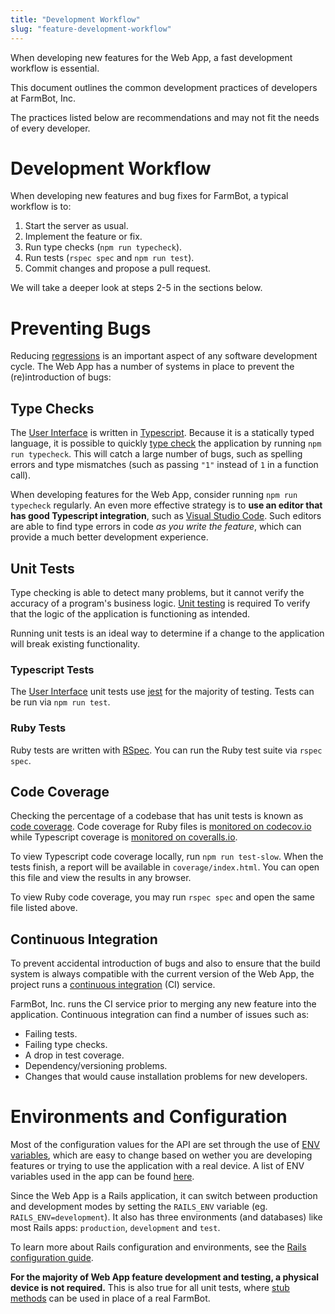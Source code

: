 ```yaml
---
title: "Development Workflow"
slug: "feature-development-workflow"
---
```


When developing new features for the Web App, a fast development workflow is essential.

This document outlines the common development practices of developers at FarmBot, Inc.

The practices listed below are recommendations and may not fit the needs of every developer.

# Development Workflow

When developing new features and bug fixes for FarmBot, a typical workflow is to:

1. Start the server as usual.
2. Implement the feature or fix.
3. Run type checks (`npm run typecheck`).
4. Run tests (`rspec spec` and `npm run test`).
5. Commit changes and propose a pull request.

We will take a deeper look at steps 2-5 in the sections below.

# Preventing Bugs

Reducing [regressions](https://en.wikipedia.org/wiki/Software_regression) is an important aspect of any software development cycle. The Web App has a number of systems in place to prevent the (re)introduction of bugs:

## Type Checks

The [User Interface](user-interface.md) is written in [Typescript](https://www.typescriptlang.org). Because it is a statically typed language, it is possible to quickly [type check](https://en.wikipedia.org/wiki/Type_system#Static_type_checking) the application by running `npm run typecheck`. This will catch a large number of bugs, such as spelling errors and type mismatches (such as passing `"1"` instead of `1` in a function call).

When developing features for the Web App, consider running `npm run typecheck` regularly. An even more effective strategy is to **use an editor that has good Typescript integration**, such as [Visual Studio Code](https://code.visualstudio.com). Such editors are able to find type errors in code _as you write the feature_, which can provide a much better development experience.

## Unit Tests

Type checking is able to detect many problems, but it cannot verify the accuracy of a program's business logic. [Unit testing](https://en.wikipedia.org/wiki/Unit_testing) is required To verify that the logic of the application is functioning as intended.

Running unit tests is an ideal way to determine if a change to the application will break existing functionality.

### Typescript Tests

The [User Interface](user-interface.md) unit tests use [jest](https://github.com/facebook/jest) for the majority of testing. Tests can be run via `npm run test`.

### Ruby Tests

Ruby tests are written with [RSpec](http://rspec.info). You can run the Ruby test suite via `rspec spec`.

## Code Coverage

Checking the percentage of a codebase that has unit tests is known as [code coverage](https://en.wikipedia.org/wiki/Code_coverage). Code coverage for Ruby files is [monitored on codecov.io](https://codecov.io/gh/FarmBot/Farmbot-Web-App) while Typescript coverage is [monitored on coveralls.io](https://coveralls.io/github/FarmBot/Farmbot-Web-App).

To view Typescript code coverage locally, run `npm run test-slow`. When the tests finish, a report will be available in `coverage/index.html`. You can open this file and view the results in any browser.

To view Ruby code coverage, you may run `rspec spec` and open the same file listed above.

## Continuous Integration

To prevent accidental introduction of bugs and also to ensure that the build system is always compatible with the current version of the Web App, the project runs a [continuous integration](https://en.wikipedia.org/wiki/Continuous_integration) (CI) service.

FarmBot, Inc. runs the CI service prior to merging any new feature into the application. Continuous integration can find a number of issues such as:

 * Failing tests.
 * Failing type checks.
 * A drop in test coverage.
 * Dependency/versioning problems.
 * Changes that would cause installation problems for new developers.

# Environments and Configuration

Most of the configuration values for the API are set through the use of [ENV variables](https://en.wikipedia.org/wiki/Environment_variable), which are easy to change based on wether you are developing features or trying to use the application with a real device. A list of ENV variables used in the app can be found [here](https://github.com/FarmBot/Farmbot-Web-App/blob/staging/config/application.example.yml).

Since the Web App is a Rails application, it can switch between production and development modes by setting the `RAILS_ENV` variable (eg. `RAILS_ENV=development`). It also has three environments (and databases) like most Rails apps: `production`, `development` and `test`.

To learn more about Rails configuration and environments, see the [Rails configuration guide](http://guides.rubyonrails.org/configuring.html#creating-rails-environments).

**For the majority of Web App feature development and testing, a physical device is not required.** This is also true for all unit tests, where [stub methods](https://en.wikipedia.org/wiki/Method_stub) can be used in place of a real FarmBot.
